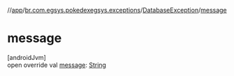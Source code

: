 //[app](../../../index.md)/[br.com.egsys.pokedexegsys.exceptions](../index.md)/[DatabaseException](index.md)/[message](message.md)

# message

[androidJvm]\
open override val [message](message.md): [String](https://kotlinlang.org/api/latest/jvm/stdlib/kotlin/-string/index.html)
